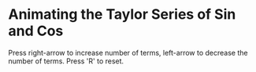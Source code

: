# Animating the Taylor Series of Sin and Cos

Press right-arrow to increase number of terms, left-arrow to decrease the number of terms.  Press 'R' to reset.
